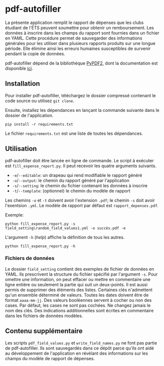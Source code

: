 # pdf-autofiller

La présente application remplit le rapport de dépenses que les clubs étudiant
de l'ÉTS peuvent soumettre pour obtenir un remboursement. Les données à
inscrire dans les champs du rapport sont fournies dans un fichier en YAML.
Cette procédure permet de sauvegarder des informations générales pour les
utiliser dans plusieurs rapports produits sur une longue période. Elle élimine
ainsi les erreurs humaines susceptibles de survenir pendant la copie de
données.

pdf-autofiller dépend de la bibliothèque
[PyPDF2](https://github.com/mstamy2/PyPDF2),
dont la documentation est disponible [ici](https://pythonhosted.org/PyPDF2/).

## Installation

Pour installer pdf-autofiller, téléchargez le dossier compressé contenant le
code source ou utilisez `git clone`.

Ensuite, installez les dépendances en lançant la commande suivante dans le
dossier de l'application.

```
pip install -r requirements.txt
```

Le fichier `requirements.txt` est une liste de toutes les dépendances.

## Utilisation

pdf-autofiller doit être lancée en ligne de commande. Le script à exécuter est
`fill_expense_report.py`. Il peut recevoir les quatre arguments suivants.

* `-e`/`--editable`: un drapeau qui rend modifiable le rapport généré
* `-o`/`--output`: le chemin du rapport généré par l'application
* `-s`/`--setting`: le chemin du fichier contenant les données à inscrire
* `-t`/`--template`: (optionnel) le chemin du modèle de rapport

Les chemins `-o` et `-t` doivent avoir l'extension `.pdf`; le chemin `-s` doit
avoir l'exentsion `.yml`. Le modèle de rapport par défaut est
`rapport_depenses.pdf`.

Exemple:

```
python fill_expense_report.py -s field_setting\random_field_values1.yml -o succès.pdf -e
```

L'argument `-h` (*help*) affiche la définition de tous les autres.

```
python fill_expense_report.py -h
```

### Fichiers de données

Le dossier `field_setting` contient des exemples de fichier de données en YAML.
Ils prescrivent la structure du fichier spécifié par l'argument `-s`. Pour
omettre une information, on peut effacer ou mettre en commentaire une ligne
entière ou seulement la partie qui suit un deux-points. Il est aussi permis de
supprimer des éléments des listes. Certaines clés n'admettent qu'un ensemble
déterminé de valeurs. Toutes les dates doivent être de format `aaaa-mm-jj`. Des
valeurs booléennes servent à cocher ou non des cases. Par défaut, les cases ne
sont pas cochées. Ne changez jamais le nom des clés. Des indications
additionnelles sont écrites en commentaire dans les fichiers de données
modèles.

## Contenu supplémentaire

Les scripts `pdf_field_values.py` et `write_field_names.py` ne font pas partie
de pdf-autofiller. Ils sont sauvegardés dans ce dépôt parce qu'ils ont aidé au
développement de l'application en révélant des informations sur les champs du
modèle de rapport de dépenses.
